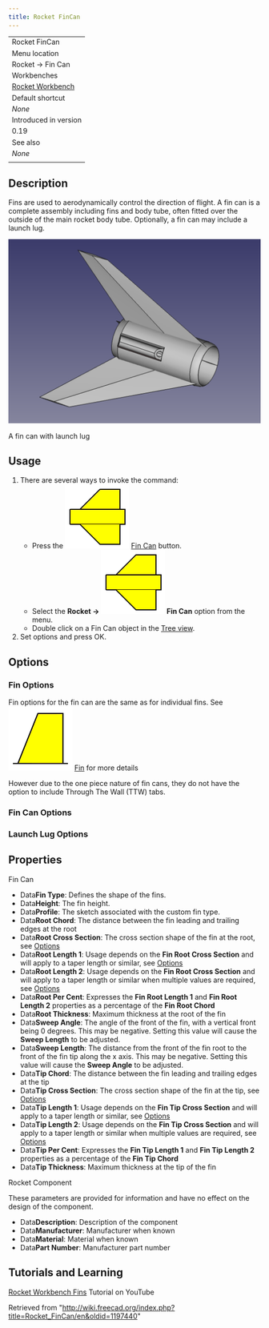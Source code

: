 ```yaml
---
title: Rocket FinCan
---
```


|                                                          |
| -------------------------------------------------------- |
| Rocket FinCan                                            |
| Menu location                                            |
| Rocket → Fin Can                                         |
| Workbenches                                              |
| [Rocket Workbench](/Rocket_Workbench "Rocket Workbench") |
| Default shortcut                                         |
| _None_                                                   |
| Introduced in version                                    |
| 0.19                                                     |
| See also                                                 |
| _None_                                                   |
|                                                          |

## Description

Fins are used to aerodynamically control the direction of flight. A fin can is a complete assembly including fins and body tube, often fitted over the outside of the main rocket body tube. Optionally, a fin can may include a launch lug.

![](/src/assets/images/FinCan.png)

A fin can with launch lug

## Usage

1. There are several ways to invoke the command:
   - Press the ![](/src/assets/images/Rocket_FinCan.svg) [Fin Can](/Rocket_FinCan "Rocket FinCan") button.
   - Select the **Rocket → ![](/src/assets/images/Rocket_FinCan.svg) Fin Can** option from the menu.
   - Double click on a Fin Can object in the [Tree view](/Tree_view "Tree view").
2. Set options and press OK.

## Options

### Fin Options

Fin options for the fin can are the same as for individual fins. See ![](/src/assets/images/Rocket_Fin.svg) [Fin](/Rocket_Fin "Rocket Fin") for more details

However due to the one piece nature of fin cans, they do not have the option to include Through The Wall (TTW) tabs.

### Fin Can Options

### Launch Lug Options

## Properties

Fin Can

- Data**Fin Type**: Defines the shape of the fins.
- Data**Height**: The fin height.
- Data**Profile**: The sketch associated with the custom fin type.
- Data**Root Chord**: The distance between the fin leading and trailing edges at the root
- Data**Root Cross Section**: The cross section shape of the fin at the root, see [Options](#Options)
- Data**Root Length 1**: Usage depends on the **Fin Root Cross Section** and will apply to a taper length or similar, see [Options](#Options)
- Data**Root Length 2**: Usage depends on the **Fin Root Cross Section** and will apply to a taper length or similar when multiple values are required, see [Options](#Options)
- Data**Root Per Cent**: Expresses the **Fin Root Length 1** and **Fin Root Length 2** properties as a percentage of the **Fin Root Chord**
- Data**Root Thickness**: Maximum thickness at the root of the fin
- Data**Sweep Angle**: The angle of the front of the fin, with a vertical front being 0 degrees. This may be negative. Setting this value will cause the **Sweep Length** to be adjusted.
- Data**Sweep Length**: The distance from the front of the fin root to the front of the fin tip along the x axis. This may be negative. Setting this value will cause the **Sweep Angle** to be adjusted.
- Data**Tip Chord**: The distance between the fin leading and trailing edges at the tip
- Data**Tip Cross Section**: The cross section shape of the fin at the tip, see [Options](#Options)
- Data**Tip Length 1**: Usage depends on the **Fin Tip Cross Section** and will apply to a taper length or similar, see [Options](#Options)
- Data**Tip Length 2**: Usage depends on the **Fin Tip Cross Section** and will apply to a taper length or similar when multiple values are required, see [Options](#Options)
- Data**Tip Per Cent**: Expresses the **Fin Tip Length 1** and **Fin Tip Length 2** properties as a percentage of the **Fin Tip Chord**
- Data**Tip Thickness**: Maximum thickness at the tip of the fin

Rocket Component

These parameters are provided for information and have no effect on the design of the component.

- Data**Description**: Description of the component
- Data**Manufacturer**: Manufacturer when known
- Data**Material**: Material when known
- Data**Part Number**: Manufacturer part number

## Tutorials and Learning

[Rocket Workbench Fins](https://youtu.be/8MmEVyGkA0I) Tutorial on YouTube

Retrieved from "<http://wiki.freecad.org/index.php?title=Rocket_FinCan/en&oldid=1197440>"
